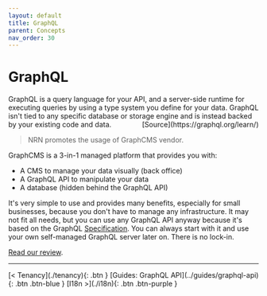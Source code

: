 ```yaml
---
layout: default
title: GraphQL
parent: Concepts
nav_order: 30
---
```


# GraphQL

<div class="code-example" markdown="1">
GraphQL is a query language for your API, and a server-side runtime for executing queries by using a type system you define for your data. GraphQL isn't tied to any specific database or storage engine and is instead backed by your existing code and data.

<span style="float: right">
[Source](https://graphql.org/learn/)
</span>
</div>

> NRN promotes the usage of GraphCMS vendor.

GraphCMS is a 3-in-1 managed platform that provides you with:
- A CMS to manage your data visually (back office)
- A GraphQL API to manipulate your data
- A database (hidden behind the GraphQL API)

It's very simple to use and provides many benefits, especially for small businesses, because you don't have to manage any infrastructure.
It may not fit all needs, but you can use any GraphQL API anyway because it's based on the GraphQL [Specification](https://spec.graphql.org/).
You can always start with it and use your own self-managed GraphQL server later on. There is no lock-in.

[Read our review](../reference/vendors).


---

<div class="pagination-section">
    <span class="fs-4" markdown="1">
    [< Tenancy](./tenancy){: .btn }
    </span>
    <span class="fs-4" markdown="1">
    [Guides: GraphQL API](../guides/graphql-api){: .btn .btn-blue }
    </span>
    <span class="fs-4" markdown="1">
    [I18n >](./i18n){: .btn .btn-purple }
    </span>
</div>
